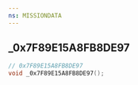 ```yaml
---
ns: MISSIONDATA
---
```

## _0x7F89E15A8FB8DE97

```c
// 0x7F89E15A8FB8DE97
void _0x7F89E15A8FB8DE97();
```

